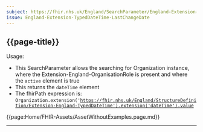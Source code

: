 ```yaml
---
subject: https://fhir.nhs.uk/England/SearchParameter/England-Extension-TypedDateTime-LastChangeDate
issue: England-Extension-TypedDateTime-LastChangeDate
---
```

## {{page-title}}

Usage:
- This SearchParameter allows the searching for Organization instance, where the Extension-England-OrganisationRole is present and where the <code>active</code> element is true
- This returns the <code>dateTime</code> element
- The fhirPath expression is: <code>Organization.extension('https://fhir.nhs.uk/England/StructureDefinition/Extension-England-TypedDateTime').extension('dateTime').value</code>

{{page:Home/FHIR-Assets/AssetWithoutExamples.page.md}}

---